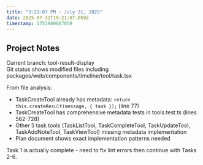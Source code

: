 ```yaml
---
title: "3:21:07 PM - July 31, 2025"
date: 2025-07-31T19:21:07.059Z
timestamp: 1753989667059
---
```


## Project Notes

Current branch: tool-result-display  
Git status shows modified files including packages/web/components/timeline/tool/task.tsx

From file analysis:
- TaskCreateTool already has metadata: `return this.createResult(message, { task });` (line 77)
- TaskCreateTool has comprehensive metadata tests in tools.test.ts (lines 562-728)
- Other 5 task tools (TaskListTool, TaskCompleteTool, TaskUpdateTool, TaskAddNoteTool, TaskViewTool) missing metadata implementation
- Plan document shows exact implementation patterns needed

Task 1 is actually complete - need to fix lint errors then continue with Tasks 2-6.

